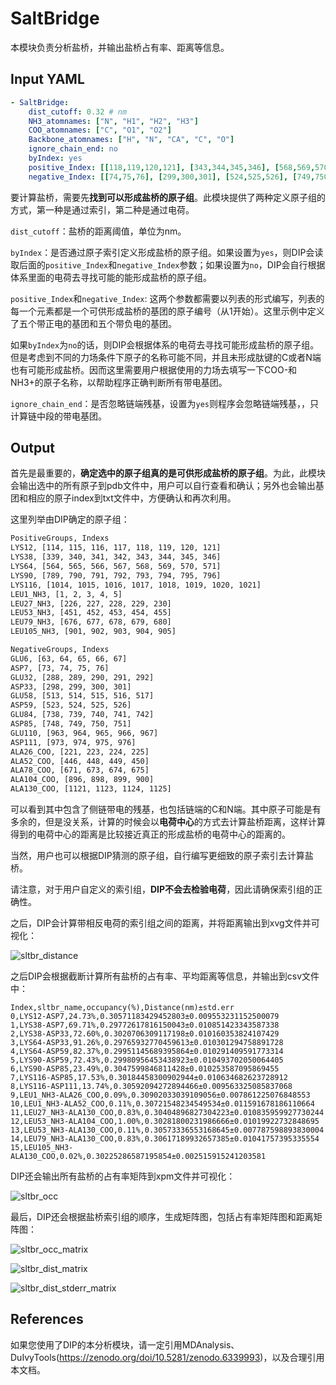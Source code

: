 # SaltBridge

本模块负责分析盐桥，并输出盐桥占有率、距离等信息。

## Input YAML

```yaml
- SaltBridge:
    dist_cutoff: 0.32 # nm
    NH3_atomnames: ["N", "H1", "H2", "H3"]
    COO_atomnames: ["C", "O1", "O2"]
    Backbone_atomnames: ["H", "N", "CA", "C", "O"]
    ignore_chain_end: no
    byIndex: yes
    positive_Index: [[118,119,120,121], [343,344,345,346], [568,569,570,571], [793,794,795,796], [1018,1019,1020,1021]]
    negative_Index: [[74,75,76], [299,300,301], [524,525,526], [749,750,751], [974,975,976]]
```

要计算盐桥，需要先**找到可以形成盐桥的原子组**。此模块提供了两种定义原子组的方式，第一种是通过索引，第二种是通过电荷。

`dist_cutoff`：盐桥的距离阈值，单位为nm。

`byIndex`：是否通过原子索引定义形成盐桥的原子组。如果设置为`yes`，则DIP会读取后面的`positive_Index`和`negative_Index`参数；如果设置为`no`，DIP会自行根据体系里面的电荷去寻找可能的能形成盐桥的原子组。

`positive_Index`和`negative_Index`: 这两个参数都需要以列表的形式编写，列表的每一个元素都是一个可供形成盐桥的基团的原子编号（从1开始）。这里示例中定义了五个带正电的基团和五个带负电的基团。

如果`byIndex`为`no`的话，则DIP会根据体系的电荷去寻找可能形成盐桥的原子组。但是考虑到不同的力场条件下原子的名称可能不同，并且未形成肽键的C或者N端也有可能形成盐桥。因而这里需要用户根据使用的力场去填写一下COO-和NH3+的原子名称，以帮助程序正确判断所有带电基团。

`ignore_chain_end`：是否忽略链端残基，设置为`yes`则程序会忽略链端残基，，只计算链中段的带电基团。


## Output

首先是最重要的，**确定选中的原子组真的是可供形成盐桥的原子组**。为此，此模块会输出选中的所有原子到pdb文件中，用户可以自行查看和确认；另外也会输出基团和相应的原子index到txt文件中，方便确认和再次利用。

这里列举由DIP确定的原子组：
```txt
PositiveGroups, Indexs
LYS12, [114, 115, 116, 117, 118, 119, 120, 121]
LYS38, [339, 340, 341, 342, 343, 344, 345, 346]
LYS64, [564, 565, 566, 567, 568, 569, 570, 571]
LYS90, [789, 790, 791, 792, 793, 794, 795, 796]
LYS116, [1014, 1015, 1016, 1017, 1018, 1019, 1020, 1021]
LEU1_NH3, [1, 2, 3, 4, 5]
LEU27_NH3, [226, 227, 228, 229, 230]
LEU53_NH3, [451, 452, 453, 454, 455]
LEU79_NH3, [676, 677, 678, 679, 680]
LEU105_NH3, [901, 902, 903, 904, 905]

NegativeGroups, Indexs
GLU6, [63, 64, 65, 66, 67]
ASP7, [73, 74, 75, 76]
GLU32, [288, 289, 290, 291, 292]
ASP33, [298, 299, 300, 301]
GLU58, [513, 514, 515, 516, 517]
ASP59, [523, 524, 525, 526]
GLU84, [738, 739, 740, 741, 742]
ASP85, [748, 749, 750, 751]
GLU110, [963, 964, 965, 966, 967]
ASP111, [973, 974, 975, 976]
ALA26_COO, [221, 223, 224, 225]
ALA52_COO, [446, 448, 449, 450]
ALA78_COO, [671, 673, 674, 675]
ALA104_COO, [896, 898, 899, 900]
ALA130_COO, [1121, 1123, 1124, 1125]
```

可以看到其中包含了侧链带电的残基，也包括链端的C和N端。其中原子可能是有多余的，但是没关系，计算的时候会以**电荷中心**的方式去计算盐桥距离，这样计算得到的电荷中心的距离是比较接近真正的形成盐桥的电荷中心的距离的。

当然，用户也可以根据DIP猜测的原子组，自行编写更细致的原子索引去计算盐桥。

请注意，对于用户自定义的索引组，**DIP不会去检验电荷**，因此请确保索引组的正确性。

之后，DIP会计算带相反电荷的索引组之间的距离，并将距离输出到xvg文件并可视化：

![sltbr_distance](static/SaltBridge_Distance.png)

之后DIP会根据截断计算所有盐桥的占有率、平均距离等信息，并输出到csv文件中：

```csv
Index,sltbr_name,occupancy(%),Distance(nm)±std.err
0,LYS12-ASP7,24.73%,0.30571183429452803±0.009553231152500079
1,LYS38-ASP7,69.71%,0.29772617816150043±0.010851423343587338
2,LYS38-ASP33,72.60%,0.3020706309117198±0.010160353824107429
3,LYS64-ASP33,91.26%,0.29765932770459613±0.010301294758891728
4,LYS64-ASP59,82.37%,0.29951145689395864±0.010291409591773314
5,LYS90-ASP59,72.43%,0.29980956453438923±0.010493702050064405
6,LYS90-ASP85,23.49%,0.3047599846811428±0.010253587095869455
7,LYS116-ASP85,17.53%,0.30184458300902944±0.010634682623728912
8,LYS116-ASP111,13.74%,0.30592094272894466±0.009563325085837068
9,LEU1_NH3-ALA26_COO,0.09%,0.30902033039109056±0.007861225076848553
10,LEU1_NH3-ALA52_COO,0.11%,0.30721548234549534±0.011591678186110664
11,LEU27_NH3-ALA130_COO,0.83%,0.30404896827304223±0.010835959927730244
12,LEU53_NH3-ALA104_COO,1.00%,0.30281800231986666±0.01019922732848695
13,LEU53_NH3-ALA130_COO,0.11%,0.30573336553168645±0.007787598893830004
14,LEU79_NH3-ALA130_COO,0.83%,0.30617189932657385±0.01041757395335554
15,LEU105_NH3-ALA130_COO,0.02%,0.30225286587195854±0.002515915241203581
```

DIP还会输出所有盐桥的占有率矩阵到xpm文件并可视化：

![sltbr_occ](static/SaltBridge_Existence_Map.png)

最后，DIP还会根据盐桥索引组的顺序，生成矩阵图，包括占有率矩阵图和距离矩阵图：

![sltbr_occ_matrix](static/SaltBridges_Occupancy_Matrix.png)

![sltbr_dist_matrix](static/SaltBridges_Distance_Average_Matrix.png)

![sltbr_dist_stderr_matrix](static/SaltBridges_Distance_StdErr_Matrix.png)


## References

如果您使用了DIP的本分析模块，请一定引用MDAnalysis、DuIvyTools(https://zenodo.org/doi/10.5281/zenodo.6339993)，以及合理引用本文档。